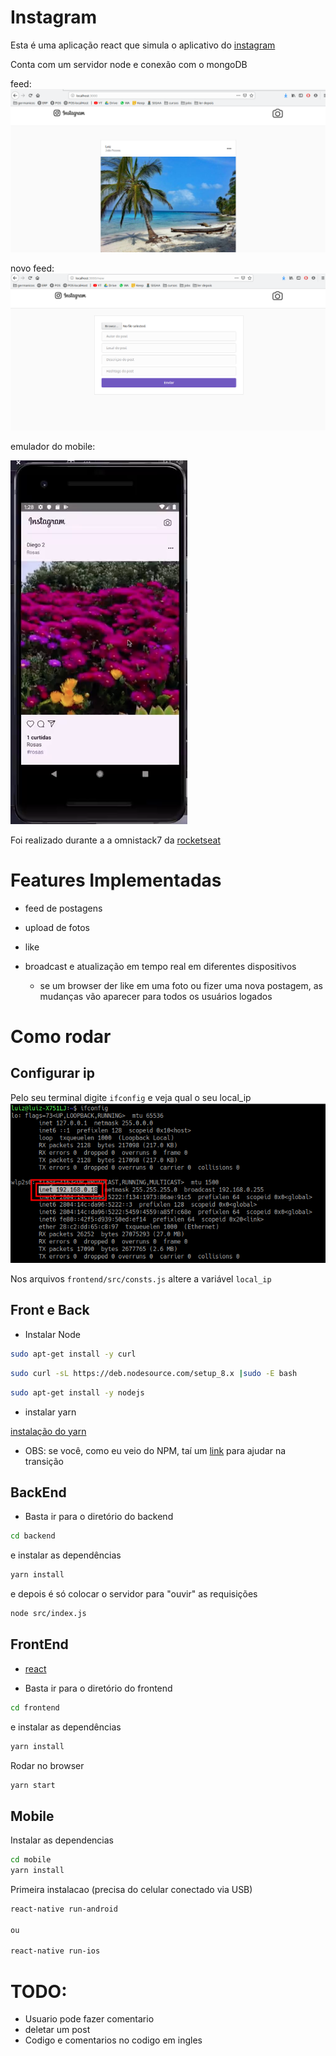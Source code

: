 # Instagram

Esta é uma aplicação react que simula o aplicativo do [instagram](https://www.instagram.com/)

Conta com um servidor node e conexão com o mongoDB

feed:
![feed](imagens_readme/Screenshot_20190802_161212.png)

novo feed:
![feed](imagens_readme/Screenshot_20190802_161035.png)

emulador do mobile:

![emulador](imagens_readme/Screen_Shot_2019-08-18_at_12.05.40.png)


Foi realizado durante a a omnistack7 da [rocketseat](https://rocketseat.com.br/)

# Features Implementadas
- feed de postagens

- upload de fotos

- like

- broadcast e atualização em tempo real em diferentes dispositivos
    - se um browser der like em uma foto ou fizer uma nova postagem, as mudanças vão aparecer para todos os usuários logados

# Como rodar

## Configurar ip

Pelo seu terminal digite `ifconfig` e veja qual o seu local_ip
![ifconfig](imagens_readme/ifconfig.png)

Nos arquivos `frontend/src/consts.js` altere a variável `local_ip`

## Front e Back

- Instalar Node

```sh
sudo apt-get install -y curl
```

```sh
sudo curl -sL https://deb.nodesource.com/setup_8.x |sudo -E bash
```

```sh
sudo apt-get install -y nodejs
```

- instalar yarn

[instalação do yarn](https://yarnpkg.com/pt-BR/docs/install#debian-stable)


- OBS: se você, como eu veio do NPM, taí um [link](https://yarnpkg.com/lang/pt-br/docs/migrating-from-npm/) para ajudar na transição


## BackEnd

- Basta ir para o diretório do backend
```sh
cd backend
```

e instalar as dependências
```sh
yarn install
```

e depois é só colocar o servidor para "ouvir" as requisições
```sh
node src/index.js
```


## FrontEnd

- [react](https://reactjs.org/docs/getting-started.html)

- Basta ir para o diretório do frontend
```sh
cd frontend
```

e instalar as dependências
```sh
yarn install
```

Rodar no browser
```sh
yarn start
```

## Mobile

Instalar as dependencias

```sh
cd mobile
yarn install
```

Primeira instalacao (precisa do celular conectado via USB)

```sh
react-native run-android

ou

react-native run-ios
```


# TODO:

- Usuario pode fazer comentario
- deletar um post
- Codigo e comentarios no codigo em ingles
